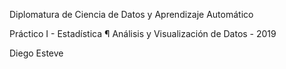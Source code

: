 Diplomatura de Ciencia de Datos y Aprendizaje Automático

 Práctico I - Estadística ¶
Análisis y Visualización de Datos - 2019

Diego Esteve
